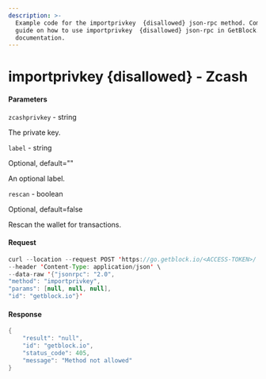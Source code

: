 ```yaml
---
description: >-
  Example code for the importprivkey  {disallowed} json-rpc method. Сomplete
  guide on how to use importprivkey  {disallowed} json-rpc in GetBlock.io Web3
  documentation.
---
```


# importprivkey {disallowed} - Zcash

#### Parameters

`zcashprivkey` - string

The private key.

`label` - string

Optional, default=""

An optional label.

`rescan` - boolean

Optional, default=false

Rescan the wallet for transactions.

#### Request

```java
curl --location --request POST 'https://go.getblock.io/<ACCESS-TOKEN>/' \
--header 'Content-Type: application/json' \
--data-raw '{"jsonrpc": "2.0",
"method": "importprivkey",
"params": [null, null, null],
"id": "getblock.io"}'
```

#### Response

```java
{
    "result": "null",
    "id": "getblock.io",
    "status_code": 405,
    "message": "Method not allowed"
}
```
